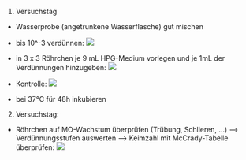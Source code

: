 1. Versuchstag 
- Wasserprobe (angetrunkene Wasserflasche) gut mischen
- bis 10^-3 verdünnen:
![](Pasted%20image%2020241121134505.png)
- in 3 x 3 Röhrchen je 9 mL HPG-Medium vorlegen und je 1mL der Verdünnungen hinzugeben:
![](Pasted%20image%2020241121134612.png)

- Kontrolle:
![](Pasted%20image%2020241121134647.png)

- bei 37°C für 48h inkubieren

2. Versuchstag:
- Röhrchen auf MO-Wachstum überprüfen (Trübung, Schlieren, ...)
--> Verdünnungsstufen auswerten --> Keimzahl mit McCrady-Tabelle überprüfen:
![](Pasted%20image%2020241126154927.png)
